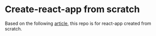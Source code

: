 # Create-react-app from scratch

Based on the following [article](https://blog.usejournal.com/creating-a-react-app-from-scratch-f3c693b84658),
this repo is for react-app created from scratch.